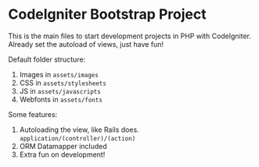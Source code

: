 CodeIgniter Bootstrap Project
===============================

This is the main files to start development projects in PHP with CodeIgniter.
Already set the autoload of views, just have fun!

Default folder structure:

1. Images in `assets/images`
2. CSS in `assets/stylesheets`
3. JS in `assets/javascripts`
4. Webfonts in `assets/fonts`

Some features:

1. Autoloading the view, like Rails does. `application/(controller)/(action)`
2. ORM Datamapper included
3. Extra fun on development!